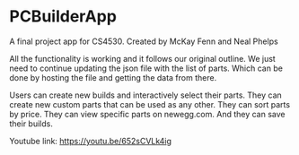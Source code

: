 # PCBuilderApp
A final project app for CS4530. Created by McKay Fenn and Neal Phelps

All the functionality is working and it follows our original outline. 
We just need to continue updating the json file with the list of parts.
Which can be done by hosting the file and getting the data from there.

Users can create new builds and interactively select their parts. They can create new custom parts that can be used as any other.
They can sort parts by price. They can view specific parts on newegg.com. And they can save their builds.

Youtube link: https://youtu.be/652sCVLk4ig
